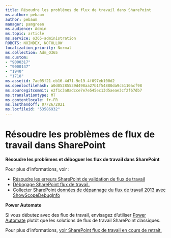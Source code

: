 ```yaml
---
title: Résoudre les problèmes de flux de travail dans SharePoint
ms.author: pebaum
author: pebaum
manager: pamgreen
ms.audience: Admin
ms.topic: article
ms.service: o365-administration
ROBOTS: NOINDEX, NOFOLLOW
localization_priority: Normal
ms.collection: Adm_O365
ms.custom:
- "9000317"
- "9000147"
- "1940"
- "1718"
ms.assetid: 7ae05f21-eb16-4d71-9e19-4f097eb100d2
ms.openlocfilehash: a0d05285539d498aa27b1f54880da9c5110acf98
ms.sourcegitcommit: e2f1c3a8adcce7e7e545ec13d5aeae3cf2f67db7
ms.translationtype: MT
ms.contentlocale: fr-FR
ms.lasthandoff: 07/26/2021
ms.locfileid: "53586932"
---
```

# <a name="troubleshoot-workflows-in-sharepoint"></a>Résoudre les problèmes de flux de travail dans SharePoint

**Résoudre les problèmes et déboguer les flux de travail dans SharePoint**

Pour plus d’informations, voir :

- [Résoudre les erreurs SharePoint de validation de flux de travail](/sharepoint/dev/general-development/troubleshooting-sharepoint-server-workflow-validation-errors-in-visio)
- [Débogage SharePoint flux de travail.](/sharepoint/dev/general-development/debugging-sharepoint-server-workflows)
- [Collecter SharePoint données de dépannage du flux de travail 2013 avec ShowScopeDebugInfo](/sharepoint/troubleshoot/workflows/gather-workflow-data)

**Power Automate**

Si vous débutez avec des flux de travail, envisagez d’utiliser [Power Automate](/power-automate/modern-approvals) plutôt que les solutions de flux de travail SharePoint classiques.

Pour plus d’informations, [voir SharePoint flux de travail en cours de retrait.](/alchemyinsights/sharepoint-workflows-retiring)
